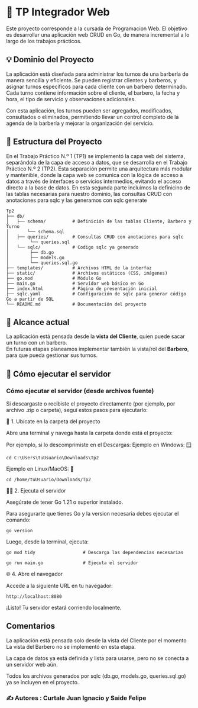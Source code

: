 # 📌 TP Integrador Web

Este proyecto corresponde a la cursada de Programacion Web.
El objetivo es desarrollar una aplicación web CRUD en Go, de manera incremental a lo largo de los trabajos prácticos.

## 💡 Dominio del Proyecto

La aplicación está diseñada para administrar los turnos de una barbería de manera sencilla y eficiente.
Se pueden registrar clientes y barberos, y asignar turnos específicos para cada cliente con un barbero determinado. Cada turno contiene información sobre el cliente, el barbero, la fecha y hora, el tipo de servicio y observaciones adicionales.

Con esta aplicación, los turnos pueden ser agregados, modificados, consultados o eliminados, permitiendo llevar un control completo de la agenda de la barbería y mejorar la organización del servicio.

## 📂 Estructura del Proyecto

En el Trabajo Práctico N.º 1 (TP1) se implementó la capa web del sistema, separándola de la capa de acceso a datos, que se desarrolla en el Trabajo Práctico N.º 2 (TP2). Esta separación permite una arquitectura más modular y mantenible, donde la capa web se comunica con la lógica de acceso a datos a través de interfaces o servicios intermedios, evitando el acceso directo a la base de datos.
En esta segunda parte incluimos la definicino de las tablas necesarias para nuestro dominio, las consultas CRUD con anotaciones para sqlc y las generamos con sqlc generate

    Tp2
    ├── db/
    │   ├── schema/          # Definición de las tablas Cliente, Barbero y Turno
    │       └── schema.sql
    │   ├── queries/         # Consultas CRUD con anotaciones para sqlc
    │        └── queries.sql
    │   └── sqlc/            # Codigo sqlc ya generado
    │        ├── db.go
    │        ├── models.go
    │        └── queries.sql.go
    ├── templates/           # Archivos HTML de la interfaz
    ├── static/              # Archivos estáticos (CSS, imágenes)
    ├── go.mod               # Módulo Go
    ├── main.go              # Servidor web básico en Go
    ├── index.html           # Página de presentación inicial
    ├── sqlc.yaml            # Configuración de sqlc para generar código Go a partir de SQL
    └── README.md            # Documentación del proyecto

## 📍 Alcance actual 

La aplicación está pensada desde la **vista del Cliente**, quien puede sacar un turno con un barbero.  
En futuras etapas planeamos implementar también la vista/rol del **Barbero**, para que pueda gestionar sus turnos.

## 🚀 Cómo ejecutar el servidor

### Cómo ejecutar el servidor (desde archivos fuente)

Si descargaste o recibiste el proyecto directamente (por ejemplo, por archivo .zip o carpeta), seguí estos pasos para ejecutarlo:

📁 1. Ubícate en la carpeta del proyecto

Abre una terminal y navega hasta la carpeta donde está el proyecto:

Por ejemplo, si lo descomprimiste en el Descargas:
Ejemplo en Windows: 🪟
```
cd C:\Users\tuUsuario\Downloads\Tp2
```
Ejemplo en Linux/MacOS: 🐧
```
cd /home/tuUsuario/Downloads/Tp2
```
🧑‍💻 2. Ejecuta el servidor

Asegúrate de tener Go 1.21 o superior instalado. 

Para asegurarte que tienes Go y la version necesaria debes ejecutar el comando:
```
go version
```

Luego, desde la terminal, ejecuta:
```
go mod tidy                  # Descarga las dependencias necesarias
```


```
go run main.go               # Ejecuta el servidor
```
🌐 4. Abre el navegador

Accede a la siguiente URL en tu navegador:
```
http://localhost:8080
```

¡Listo! Tu servidor estará corriendo localmente.


## Comentarios
La aplicación está pensada solo desde la vista del Cliente por el momento
La vista del Barbero no se implementó en esta etapa.

La capa de datos ya está definida y lista para usarse, pero no se conecta a un servidor web aún.

Todos los archivos generados por sqlc (db.go, models.go, queries.sql.go) ya se incluyen en el proyecto.

### ✍️ Autores : Curtale Juan Ignacio y Saide Felipe
